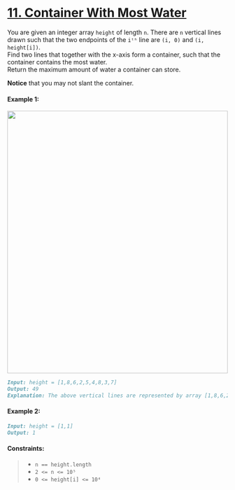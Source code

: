 # [**11. Container With Most Water**](https://leetcode.com/problems/container-with-most-water/description/)

You are given an integer array `height` of length `n`. There are `n` vertical lines drawn such that the two endpoints of the `iᵗʰ` line are `(i, 0)` and `(i, height[i])`.<br>
Find two lines that together with the x-axis form a container, such that the container contains the most water.<br>
Return the maximum amount of water a container can store.

**Notice** that you may not slant the container.

#### **Example 1:**

<img src="https://raw.githubusercontent.com/leetcoin-releases/leetcode/refs/heads/main/res/ino/477955856.jpg" style="width: 100%; height: 600;"/>

```md
Input: height = [1,8,6,2,5,4,8,3,7]
Output: 49
Explanation: The above vertical lines are represented by array [1,8,6,2,5,4,8,3,7]. In this case, the max area of water (blue section) the container can contain is 49.
```

#### **Example 2:**
```md
Input: height = [1,1]
Output: 1
```

#### **Constraints:**
> - `n == height.length`
> - `2 <= n <= 10⁵`
> - `0 <= height[i] <= 10⁴`